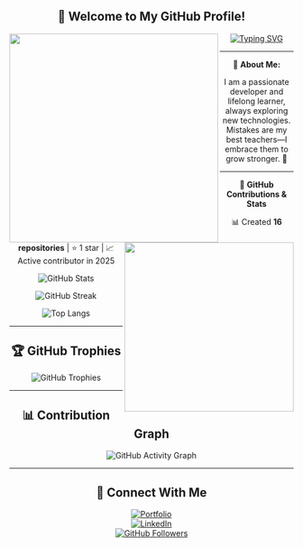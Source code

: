 <div align="center">
  
  ## 🚀 Welcome to My GitHub Profile!
  <img src="https://bing.com/th/id/BCO.ac7bebd9-c167-419e-a572-986f2d07969e.png" width="370px" align="left">

  <img src="https://notioly.com/wp-content/uploads/2025/05/547.Lending-A-Hand.png" width="300px" align="right">


  [![Typing SVG](https://readme-typing-svg.herokuapp.com?color=%2300FF00&lines=Full+Stack+Developer;Open+Source+Contributor;Building+Awesome+Projects)](https://github.com/Indra1806)  

  ---  

  🔹 **About Me:**  
  
  I am a passionate developer and lifelong learner, always exploring new technologies.  
  Mistakes are my best teachers—I embrace them to grow stronger. 🚀  

  ---  

  🔹 **GitHub Contributions & Stats**  
  
  📊 Created **16 repositories** | ⭐ 1 star | 📈 Active contributor in 2025  

  

  ![GitHub Stats](https://github-readme-stats.vercel.app/api?username=Indra1806&show_icons=true&theme=tokyonight)  

  

  
  ![GitHub Streak](https://streak-stats.demolab.com?user=Indra1806&theme=tokyonight&hide_border=true)  

  

  
  ![Top Langs](https://github-readme-stats.vercel.app/api/top-langs/?username=Indra1806&layout=compact&theme=tokyonight)  

  ---  

  ## 🏆 GitHub Trophies  
  
  ![GitHub Trophies](https://github-profile-trophy.vercel.app/?username=Indra1806&theme=tokyonight&no-frame=false)  

  ---  

  ## 📊 Contribution Graph  
  
  ![GitHub Activity Graph](https://github-readme-activity-graph.vercel.app/graph?username=Indra1806&theme=tokyonight)  

  ---  

  ## 🚀 Connect With Me  
  
  [![Portfolio](https://img.shields.io/badge/Portfolio-Visit-blue)](https://indrasenareddybala.my.canva.site/)  
  [![LinkedIn](https://img.shields.io/badge/LinkedIn-Connect-blue)](www.linkedin.com/in/indrasena-reddy-bala-b11779258)  
  [![GitHub Followers](https://img.shields.io/github/followers/Indra1806?style=social)](https://github.com/Indra1806)  

</div>
